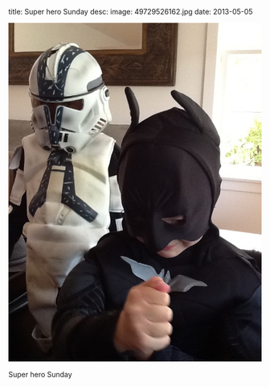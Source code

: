 title: Super hero Sunday 
desc: 
image: 49729526162.jpg
date: 2013-05-05


<img src="/static/media/49729526162.jpg"/>
<div class="caption"><p>Super hero Sunday</p> </div>

